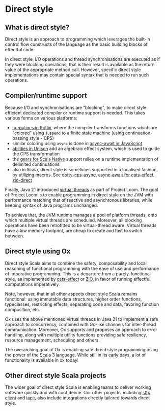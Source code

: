 # Direct style

## What is direct style?

Direct style is an approach to programming which leverages the built-in control flow constructs of the language as the 
basic building blocks of effectful code. 

In direct style, I/O operations and thread synchronisations are executed as if they were blocking operations, that is 
their result is available as the return value of the appropriate method call. However, specific direct style 
implementations may contain special syntax that is needed to run such operations.

## Compiler/runtime support

Because I/O and synchronisations are "blocking", to make direct style efficient dedicated compiler or runtime support 
is needed. This takes various forms on various platforms: 

* [coroutines in Kotlin](https://kotlinlang.org/docs/coroutines-overview.html), where the compiler transforms functions
  which are "colored" using `suspend` to a finite state machine (using continuation-passing style - CPS)
* similar coloring using `async` is done in [async-await in JavaScript](https://developer.mozilla.org/en-US/docs/Web/JavaScript/Reference/Statements/async_function)
* [abilities in Unison](https://www.unison-lang.org/docs/language-reference/abilities-and-ability-handlers) add an
  algebraic effect system, which is used to guide the CPS transformation 
* the [gears for Scala Native](https://github.com/lampepfl/gears) support relies on a runtime implementation of 
  delimited continuations
* also in Scala, direct style is sometimes supported in a localised fashion, by utilizing macros. See 
  [dotty-cps-async](https://github.com/rssh/dotty-cps-async), 
  [async-await for cats-effect](https://typelevel.org/cats-effect/docs/std/async-await), 
  [zio-direct](https://github.com/zio/zio-direct)

Finally, Java 21 introduced [virtual threads](https://docs.oracle.com/en/java/javase/21/core/virtual-threads.html) as
part of Project Loom. The goal of Project Loom is to enable programming in direct style on the JVM with performance 
matching that of reactive and asynchronous libraries, while keeping syntax of Java programs unchanged. 

To achieve that, the JVM runtime manages a pool of platform threads, onto which multiple virtual threads are scheduled. 
Moreover, all blocking operations have been retrofitted to be virtual-thread aware. Virtual threads have a low memory 
footprint, are cheap to create and fast to switch between.

## Direct style using Ox

Direct style Scala aims to combine the safety, composability and local reasoning of functional programming with the ease 
of use and performance of imperative programming. This is a departure from a purely-functional style, as implemented by
[cats-effect](https://github.com/typelevel/cats-effect) or [ZIO](https://zio.dev), in favor of running effectful 
computations imperatively.

Note, however, that in all other aspects direct style Scala remains functional: using immutable data structures,
higher order functions, typeclasses, restricting effects, separating code and data, favoring function composition, etc.

Ox uses the above mentioned virtual threads in Java 21 to implement a safe approach to concurrency, combined with 
Go-like channels for inter-thread communication. Moreover, Ox supports and proposes an approach to error handling, along 
with multiple utility functions providing safe resiliency, resource management, scheduling and others.

The overarching goal of Ox is enabling safe direct style programming using the power of the Scala 3 language. While 
still in its early days, a lot of functionality is available in ox today!

## Other direct style Scala projects

The wider goal of direct style Scala is enabling teams to deliver working software quickly and with confidence. Our
other projects, including [sttp client](https://sttp.softwaremill.com) and [tapir](https://tapir.softwaremill.com),
also include integrations directly tailored towards direct style.
